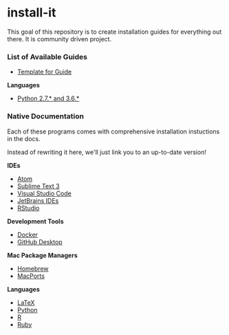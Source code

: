 # install-it

This goal of this repository is to create installation guides for everything out there. It is community driven project.


### List of Available Guides

- [Template for Guide](https://github.com/moghya/install-it/blob/master/templates/standard_template.md)

**Languages**

- [Python 2.7.* and 3.6.\*](https://github.com/moghya/install-it/blob/master/guides/Python.md)


### Native Documentation

Each of these programs comes with comprehensive installation instuctions in the docs.

Instead of rewriting it here, we'll just link you to an up-to-date version!

**IDEs**

+ [Atom](https://github.com/atom/atom/#installing)
+ [Sublime Text 3](http://www.sublimetext.com/3)
+ [Visual Studio Code](https://code.visualstudio.com/)
+ [JetBrains IDEs](https://www.jetbrains.com/products.html?fromMenu)
+ [RStudio](https://www.rstudio.com/products/rstudio/#Desktop)

**Development Tools**

+ [Docker](https://docs.docker.com/install/#cloud)
+ [GitHub Desktop](https://desktop.github.com/)

**Mac Package Managers**

+ [Homebrew](https://docs.brew.sh/Installation)
+ [MacPorts](https://www.macports.org/install.php)

**Languages**

+ [LaTeX](https://www.latex-project.org/get/)
+ [Python](https://www.python.org/downloads/)
+ [R](https://cran.r-project.org/mirrors.html)
+ [Ruby](https://www.ruby-lang.org/en/documentation/installation/)
